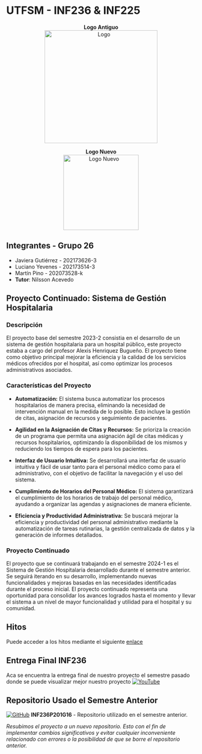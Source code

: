 # UTFSM - INF236 & INF225

<p align="center">
  <div align="center"><b>Logo Antiguo</b></div>
   <div align="center"><img src="https://github.com/TheSonGori/UTFSM-INF236-INF225/blob/main/client/public/Hospital.png" alt="Logo " width="300"></div>
</p>

<p align="center">
  <div align="center"><b>Logo Nuevo</b></div>
   <div align="center"><img src="https://github.com/TheSonGori/UTFSM-INF236-INF225/blob/main/client/public/ReadmeLogoNew.png" alt="Logo Nuevo" width="200"></div>
</p>


## Integrantes - Grupo 26
* Javiera Gutiérrez - 202173626-3
* Luciano Yevenes - 202173514-3
* Martín Pino - 202073528-k
* **Tutor**: Nilsson Acevedo

## Proyecto Continuado: Sistema de Gestión Hospitalaria

### Descripción

El proyecto base del semestre 2023-2 consistia en el desarrollo de un sistema de gestión hospitalaria para un hospital público, este proyecto estaba a cargo del profesor Alexis Henriquez Bugueño. El proyecto tiene como objetivo principal mejorar la eficiencia y la calidad de los servicios médicos ofrecidos por el hospital, así como optimizar los procesos administrativos asociados.

### Características del Proyecto

* **Automatización:** El sistema busca automatizar los procesos hospitalarios de manera precisa, eliminando la necesidad de intervención manual en la medida de lo posible. Esto incluye la gestión de citas, asignación de recursos y seguimiento de pacientes.

* **Agilidad en la Asignación de Citas y Recursos:** Se prioriza la creación de un programa que permita una asignación ágil de citas médicas y recursos hospitalarios, optimizando la disponibilidad de los mismos y reduciendo los tiempos de espera para los pacientes.

* **Interfaz de Usuario Intuitiva:** Se desarrollará una interfaz de usuario intuitiva y fácil de usar tanto para el personal médico como para el administrativo, con el objetivo de facilitar la navegación y el uso del sistema.

* **Cumplimiento de Horarios del Personal Médico:** El sistema garantizará el cumplimiento de los horarios de trabajo del personal médico, ayudando a organizar las agendas y asignaciones de manera eficiente.

* **Eficiencia y Productividad Administrativa:** Se buscará mejorar la eficiencia y productividad del personal administrativo mediante la automatización de tareas rutinarias, la gestión centralizada de datos y la generación de informes detallados.

### Proyecto Continuado

El proyecto que se continuará trabajando en el semestre 2024-1 es el Sistema de Gestión Hospitalaria desarrollado durante el semestre anterior. Se seguirá iterando en su desarrollo, implementando nuevas funcionalidades y mejoras basadas en las necesidades identificadas durante el proceso inicial. El proyecto continuado representa una oportunidad para consolidar los avances logrados hasta el momento y llevar el sistema a un nivel de mayor funcionalidad y utilidad para el hospital y su comunidad.

## Hitos

Puede acceder a los hitos mediante el siguiente [enlace](https://github.com/TheSonGori/UTFSM-INF236-INF225/wiki/HITOS)

## Entrega Final INF236

Aca se encuentra la entrega final de nuestro proyecto el semestre pasado donde se puede visualizar mejor nuestro proyecto    [![YouTube](https://upload.wikimedia.org/wikipedia/commons/thumb/4/42/YouTube_icon_%282013-2017%29.png/30px-YouTube_icon_%282013-2017%29.png)](https://www.youtube.com/watch?v=uOO9HsSicqI&ab_channel=ComaEtilicoINF236)


## Repositorio Usado el Semestre Anterior

[![GitHub](https://img.shields.io/badge/GitHub-100000?style=for-the-badge&logo=github&logoColor=white)](https://github.com/Nachops/INF236P201G16) **INF236P201G16** - Repositorio utilizado en el semestre anterior.


*Resubimos el proyecto a un nuevo repositorio. Esto con el fin de implementar cambios significativos y evitar cualquier inconveniente relacionado con errores o la posibilidad de que se borre el repositorio anterior.*
